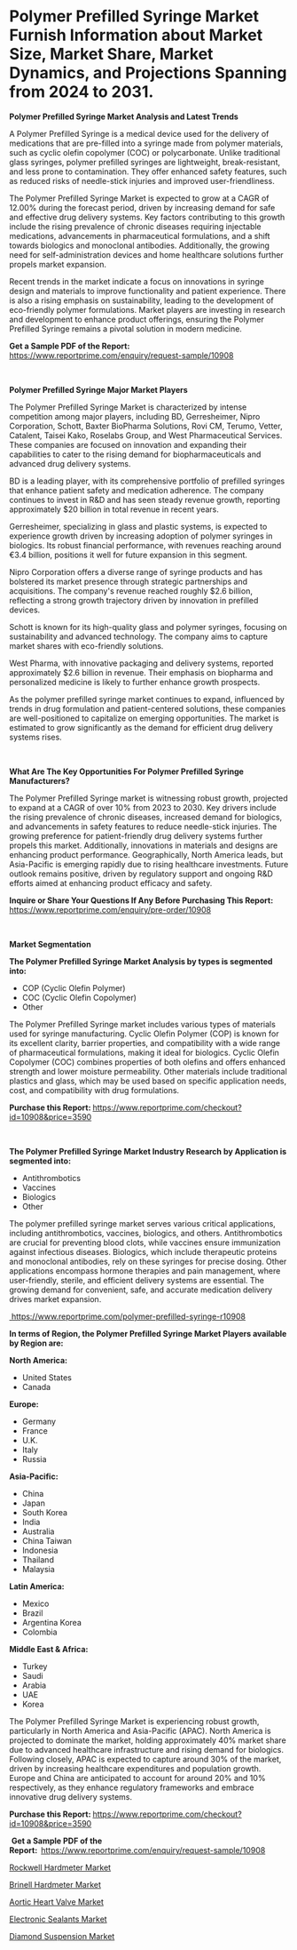 <p><h1>Polymer Prefilled Syringe Market Furnish Information about Market Size, Market Share, Market Dynamics, and Projections Spanning from 2024 to 2031.</h1></p><p><strong>Polymer Prefilled Syringe Market Analysis and Latest Trends</strong></p>
<p><p>A Polymer Prefilled Syringe is a medical device used for the delivery of medications that are pre-filled into a syringe made from polymer materials, such as cyclic olefin copolymer (COC) or polycarbonate. Unlike traditional glass syringes, polymer prefilled syringes are lightweight, break-resistant, and less prone to contamination. They offer enhanced safety features, such as reduced risks of needle-stick injuries and improved user-friendliness.</p><p>The Polymer Prefilled Syringe Market is expected to grow at a CAGR of 12.00% during the forecast period, driven by increasing demand for safe and effective drug delivery systems. Key factors contributing to this growth include the rising prevalence of chronic diseases requiring injectable medications, advancements in pharmaceutical formulations, and a shift towards biologics and monoclonal antibodies. Additionally, the growing need for self-administration devices and home healthcare solutions further propels market expansion.</p><p>Recent trends in the market indicate a focus on innovations in syringe design and materials to improve functionality and patient experience. There is also a rising emphasis on sustainability, leading to the development of eco-friendly polymer formulations. Market players are investing in research and development to enhance product offerings, ensuring the Polymer Prefilled Syringe remains a pivotal solution in modern medicine.</p></p>
<p><strong>Get a Sample PDF of the Report:&nbsp;</strong> <a href="https://www.reportprime.com/enquiry/request-sample/10908">https://www.reportprime.com/enquiry/request-sample/10908</a></p>
<p>&nbsp;</p>
<p><strong>Polymer Prefilled Syringe Major Market Players</strong></p>
<p><p>The Polymer Prefilled Syringe Market is characterized by intense competition among major players, including BD, Gerresheimer, Nipro Corporation, Schott, Baxter BioPharma Solutions, Rovi CM, Terumo, Vetter, Catalent, Taisei Kako, Roselabs Group, and West Pharmaceutical Services. These companies are focused on innovation and expanding their capabilities to cater to the rising demand for biopharmaceuticals and advanced drug delivery systems.</p><p>BD is a leading player, with its comprehensive portfolio of prefilled syringes that enhance patient safety and medication adherence. The company continues to invest in R&D and has seen steady revenue growth, reporting approximately $20 billion in total revenue in recent years. </p><p>Gerresheimer, specializing in glass and plastic systems, is expected to experience growth driven by increasing adoption of polymer syringes in biologics. Its robust financial performance, with revenues reaching around €3.4 billion, positions it well for future expansion in this segment.</p><p>Nipro Corporation offers a diverse range of syringe products and has bolstered its market presence through strategic partnerships and acquisitions. The company's revenue reached roughly $2.6 billion, reflecting a strong growth trajectory driven by innovation in prefilled devices.</p><p>Schott is known for its high-quality glass and polymer syringes, focusing on sustainability and advanced technology. The company aims to capture market shares with eco-friendly solutions.</p><p>West Pharma, with innovative packaging and delivery systems, reported approximately $2.6 billion in revenue. Their emphasis on biopharma and personalized medicine is likely to further enhance growth prospects.</p><p>As the polymer prefilled syringe market continues to expand, influenced by trends in drug formulation and patient-centered solutions, these companies are well-positioned to capitalize on emerging opportunities. The market is estimated to grow significantly as the demand for efficient drug delivery systems rises.</p></p>
<p>&nbsp;</p>
<p><strong>What Are The Key Opportunities For Polymer Prefilled Syringe Manufacturers?</strong></p>
<p><p>The Polymer Prefilled Syringe market is witnessing robust growth, projected to expand at a CAGR of over 10% from 2023 to 2030. Key drivers include the rising prevalence of chronic diseases, increased demand for biologics, and advancements in safety features to reduce needle-stick injuries. The growing preference for patient-friendly drug delivery systems further propels this market. Additionally, innovations in materials and designs are enhancing product performance. Geographically, North America leads, but Asia-Pacific is emerging rapidly due to rising healthcare investments. Future outlook remains positive, driven by regulatory support and ongoing R&D efforts aimed at enhancing product efficacy and safety.</p></p>
<p><strong>Inquire or Share Your Questions If Any Before Purchasing This Report:</strong> <a href="https://www.reportprime.com/enquiry/pre-order/10908">https://www.reportprime.com/enquiry/pre-order/10908</a></p>
<p>&nbsp;</p>
<p><strong>Market Segmentation</strong></p>
<p><strong>The Polymer Prefilled Syringe Market Analysis by types is segmented into:</strong></p>
<p><ul><li>COP (Cyclic Olefin Polymer)</li><li>COC (Cyclic Olefin Copolymer)</li><li>Other</li></ul></p>
<p><p>The Polymer Prefilled Syringe market includes various types of materials used for syringe manufacturing. Cyclic Olefin Polymer (COP) is known for its excellent clarity, barrier properties, and compatibility with a wide range of pharmaceutical formulations, making it ideal for biologics. Cyclic Olefin Copolymer (COC) combines properties of both olefins and offers enhanced strength and lower moisture permeability. Other materials include traditional plastics and glass, which may be used based on specific application needs, cost, and compatibility with drug formulations.</p></p>
<p><strong>Purchase this Report:&nbsp;</strong><a href="https://www.reportprime.com/checkout?id=10908&price=3590">https://www.reportprime.com/checkout?id=10908&price=3590</a></p>
<p>&nbsp;</p>
<p><strong>The Polymer Prefilled Syringe Market Industry Research by Application is segmented into:</strong></p>
<p><ul><li>Antithrombotics</li><li>Vaccines</li><li>Biologics</li><li>Other</li></ul></p>
<p><p>The polymer prefilled syringe market serves various critical applications, including antithrombotics, vaccines, biologics, and others. Antithrombotics are crucial for preventing blood clots, while vaccines ensure immunization against infectious diseases. Biologics, which include therapeutic proteins and monoclonal antibodies, rely on these syringes for precise dosing. Other applications encompass hormone therapies and pain management, where user-friendly, sterile, and efficient delivery systems are essential. The growing demand for convenient, safe, and accurate medication delivery drives market expansion.</p></p>
<p><a href="https://www.reportprime.com/polymer-prefilled-syringe-r10908">&nbsp;https://www.reportprime.com/polymer-prefilled-syringe-r10908</a></p>
<p><strong>In terms of Region, the Polymer Prefilled Syringe Market Players available by Region are:</strong></p>
<p>
    <p> <strong> North America: </strong>
        <ul>
            <li>United States</li>
            <li>Canada</li>
        </ul>
        </p> 
    <p> <strong> Europe: </strong>
        <ul>
            <li>Germany</li>
            <li>France</li>
            <li>U.K.</li>
            <li>Italy</li>
            <li>Russia</li>
        </ul>
        </p> 
    <p> <strong> Asia-Pacific: </strong>
        <ul>
            <li>China</li>
            <li>Japan</li>
            <li>South Korea</li>
            <li>India</li>
            <li>Australia</li>
            <li>China Taiwan</li>
            <li>Indonesia</li>
            <li>Thailand</li>
            <li>Malaysia</li>
        </ul>
        </p> 
    <p> <strong> Latin America: </strong>
        <ul>
            <li>Mexico</li>
            <li>Brazil</li>
            <li>Argentina Korea</li>
            <li>Colombia</li>
        </ul>
        </p> 
    <p> <strong> Middle East & Africa: </strong>
        <ul>
            <li>Turkey</li>
            <li>Saudi</li>
            <li>Arabia</li>
            <li>UAE</li>
            <li>Korea</li>
        </ul>
    </p>
    </p>
<p><p>The Polymer Prefilled Syringe Market is experiencing robust growth, particularly in North America and Asia-Pacific (APAC). North America is projected to dominate the market, holding approximately 40% market share due to advanced healthcare infrastructure and rising demand for biologics. Following closely, APAC is expected to capture around 30% of the market, driven by increasing healthcare expenditures and population growth. Europe and China are anticipated to account for around 20% and 10% respectively, as they enhance regulatory frameworks and embrace innovative drug delivery systems.</p></p>
<p><strong>Purchase this Report: </strong><a href="https://www.reportprime.com/checkout?id=10908&price=3590">https://www.reportprime.com/checkout?id=10908&price=3590</a></p>
<p>&nbsp;<strong>Get a Sample PDF of the Report:&nbsp;&nbsp;</strong><a href="https://www.reportprime.com/enquiry/request-sample/10908">https://www.reportprime.com/enquiry/request-sample/10908</a></p>
<p><strong></strong></p>
<p><p><a href="https://medium.com/@bethelokon998/this-rockwell-hardmeter-market-research-report-evaluates-the-key-market-trends-drivers-and-68b14f080cd2">Rockwell Hardmeter Market</a></p><p><a href="https://medium.com/@luke.wilson7856/the-brinell-hardmeter-market-has-grown-significantly-as-a-result-of-several-important-causes-aa3f0ddf5e48">Brinell Hardmeter Market</a></p><p><a href="https://github.com/sofayahoo2023/Market-Research-Report-List-6/blob/main/aortic-heart-valve-market.md">Aortic Heart Valve Market</a></p><p><a href="https://www.linkedin.com/pulse/analyzing-electronic-sealants-market-dynamics-growth-tiope?trackingId=RpCawDB4S%2Fak4ZUSfVfg4g%3D%3D">Electronic Sealants Market</a></p><p><a href="https://www.linkedin.com/pulse/what-growth-drivers-diamond-suspension-market-comprehensive-lonae?trackingId=hj9V%2Fsx%2FSh2bah%2BcvnqYcQ%3D%3D">Diamond Suspension Market</a></p></p>